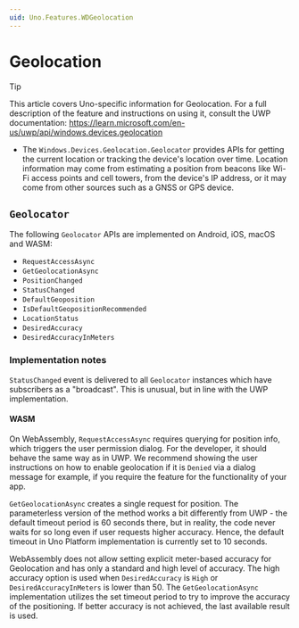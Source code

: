 ```yaml
---
uid: Uno.Features.WDGeolocation
---
```


# Geolocation

> [!TIP]
> This article covers Uno-specific information for Geolocation. For a full description of the feature and instructions on using it, consult the UWP documentation: https://learn.microsoft.com/en-us/uwp/api/windows.devices.geolocation

* The `Windows.Devices.Geolocation.Geolocator` provides APIs for getting the current location or tracking the device's location over time. Location information may come from estimating a position from beacons like Wi-Fi access points and cell towers, from the device's IP address, or it may come from other sources such as a GNSS or GPS device.

## `Geolocator`

The following `Geolocator` APIs are implemented on Android, iOS, macOS and WASM:

* `RequestAccessAsync`
* `GetGeolocationAsync`
* `PositionChanged`
* `StatusChanged`
* `DefaultGeoposition`
* `IsDefaultGeopositionRecommended`
* `LocationStatus`
* `DesiredAccuracy`
* `DesiredAccuracyInMeters`

### Implementation notes

`StatusChanged` event is delivered to all `Geolocator` instances which have subscribers as a "broadcast". This is unusual, but in line with the UWP implementation.

#### WASM 

On WebAssembly, `RequestAccessAsync` requires querying for position info, which triggers the user permission dialog. For the developer, it should behave the same way as in UWP. We recommend showing the user instructions on how to enable geolocation if it is `Denied` via a dialog message for example, if you require the feature for the functionality of your app.

`GetGeolocationAsync` creates a single request for position. The parameterless version of the method works a bit differently from UWP - the default timeout period is 60 seconds there, but in reality, the code never waits for so long even if user requests higher accuracy. Hence, the default timeout in Uno Platform implementation is currently set to 10 seconds.

WebAssembly does not allow setting explicit meter-based accuracy for Geolocation and has only a standard and high level of accuracy. The high accuracy option is used when `DesiredAccuracy` is `High` or `DesiredAccuracyInMeters` is lower than 50. The `GetGeolocationAsync` implementation utilizes the set timeout period to try to improve the accuracy of the positioning. If better accuracy is not achieved, the last available result is used.


